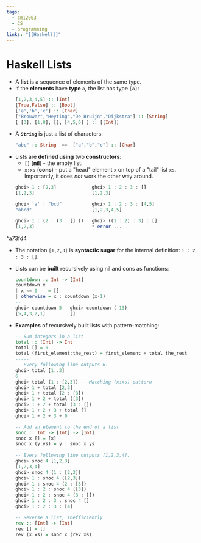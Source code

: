 ```yaml
---
tags:
  - cm12003
  - CS
  - programming
links: "[[Haskell]]"
---
```


# Haskell Lists
- A **list** is a sequence of elements of the same type.
- If the **elements** have **type** `a`, the list has type `[a]`:
    ```haskell
    [1,2,3,4,5] :: [Int]
    [True,False] :: [Bool]
    ['a','b','c'] :: [Char]
    ["Brouwer","Heyting","De Bruijn","Dijkstra"] :: [String]
    [ [3], [1,8], [], [4,5,6] ] :: [[Int]]
    ```
- A **`String`** is just a list of characters: 
    ```haskell
    "abc" :: String  ==  ["a","b","c"] :: [Char]
    ```
- Lists are **defined using** two **constructors**:
    - `[]` (**nil**) - the empty list.
    - `x:xs` (**cons**) - put a "head" element `x` on top of a "tail" list `xs`. Importantly, it does *not* work the other way around.
    ```haskell
    ghci> 1 : [2,3]             ghci> 1 : 2 : 3 : []
    [1,2,3]                     [1,2,3]
    
    ghci> 'a' : "bcd"           ghci> 1 : 2 : 3 : [4,5]
    "abcd"                      [1,2,3,4,5]

    ghci> 1 : (2 : (3 : [] ))   ghci> ((1 : 2) : 3) : []
    [1,2,3]                     * error ...
    ```
 ^a73fd4
- The notation `[1,2,3]` is **syntactic sugar** for the internal definition: `1 : 2 : 3 : []`.
- Lists can be **built** recursively using nil and cons as functions:
    ```haskell
    countdown :: Int -> [Int]
    countdown x
    | x <= 0    = []
    | otherwise = x : countdown (x-1)
    --
    ghci> countdown 5   ghci> countdown (-13)
    [5,4,3,2,1]         []
    ```
- **Examples** of recursively built lists with pattern-matching:
    ```haskell
    -- Sum integers in a list
    total :: [Int] -> Int
    total [] = 0
    total (first_element:the_rest) = first_element + total the_rest
    -----
    -- Every following line outputs 6.
    ghci> total [1..3]
    6
    ghci> total (1 : [2,3]) -- Matching (x:xs) pattern
    ghci> 1 + total [2,3]
    ghci> 1 + total (2 : [3])
    ghci> 1 + 2 + total ([3])
    ghci> 1 + 2 + total (3 : [])
    ghci> 1 + 2 + 3 + total []
    ghci> 1 + 2 + 3 + 0
	```
 
	```haskell
    -- Add an element to the end of a list
    snoc :: Int -> [Int] -> [Int]
    snoc x [] = [x]
    snoc x (y:ys) = y : snoc x ys
    -----
    -- Every following line outputs [1,2,3,4].
    ghci> snoc 4 [1,2,3]
    [1,2,3,4]
    ghci> snoc 4 (1 : [2,3])
    ghci> 1 : snoc 4 ([2,3])
    ghci> 1 : snoc 4 (2 : [3])
    ghci> 1 : 2 : snoc 4 ([3])
    ghci> 1 : 2 : snoc 4 (3 : [])
    ghci> 1 : 2 : 3 : snoc 4 []
    ghci> 1 : 2 : 3 : [4]
	```
 
	```haskell
    -- Reverse a list, inefficiently.
    rev :: [Int] -> [Int]
    rev [] = []
    rev (x:xs) = snoc x (rev xs)
    ```
